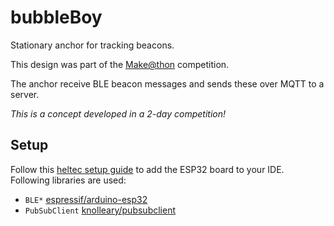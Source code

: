 # bubbleBoy

Stationary anchor for tracking beacons.

This design was part of the [Make@thon](http://opto-cubes.de/?p=115) competition.

The anchor receive BLE beacon messages and sends these over MQTT to a server.

*This is a concept developed in a 2-day competition!*

## Setup

Follow this [heltec setup guide](https://heltec-automation-docs.readthedocs.io/en/latest/esp32+arduino/quick_start.html) to add the ESP32 board  to your IDE.
Following libraries are used:

- `BLE*`  [espressif/arduino-esp32](https://github.com/espressif/arduino-esp32)
- `PubSubClient` [knolleary/pubsubclient](https://github.com/knolleary/pubsubclient)


